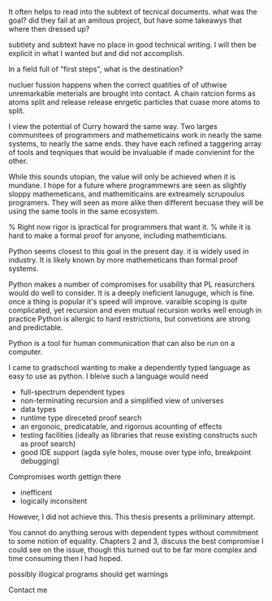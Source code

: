 It often helps to read into the subtext of tecnical documents.
what was the goal?
did they fail at an amitous project, but have some takeawys that where then dressed up?

subtlety and subtext have no place in good technical writing.
I will then be explicit in what I wanted but and did not accomplish.

In a field full of "first steps", what is the destination?

nucluer fussion happens when the correct quatities of of uthwise unremarkable meterials are brought into contact.
A chain ratcion forms as atoms split and release release enrgetic particles that cuase more atoms to split.

I view the potential of Curry howard the same way.
Two larges communitees of programmers and mathemeticains work in nearly the same systems, to nearly the same ends.
they have each refined a taggering array of tools and teqniques that would be invaluable if made convienint for the other.

While this sounds utopian, the value will only be achieved when it is mundane.
I hope for a future where programmewrs are seen as slightly sloppy mathemeticans,
and mathemiticains are extreamely scrupoulus programers.
They will seen as more alike then different becuase they will be using the same tools in the same ecosystem.

% Right now rigor is ipractical for programmers that want it.
% while it is hard to make a formal proof for anyone, including mathemticians.

Python seems closest to this goal in the present day.
it is widely used in industry.
It is likely known by more mathemeticans than formal proof systems.

Python makes a number of compromises for usability that PL reasurchers would do well to consider.
It is a deeply ineficient lanuguge, which is fine.  once a thing is popular it's speed will improve.
varaible scoping is quite complicated, yet recursion and even mutual recursion works well enough in practice
Python is allergic to hard restrictions, but convetions are strong and predictable.

Python is a tool for human communication that can also be run on a computer.

I came to gradschool wanting to make a dependently typed language as easy to use as python.
I bleive such a language would need 
* full-spectrum dependent types
* non-terminating recursion and a simplified view of universes
* data types
* runtime type direceted proof search
* an ergonoic, predicatable, and rigorous acounting of effects
* testing facilities (ideally as libraries that reuse existing constructs such as proof search)
* good IDE support (agda syle holes, mouse over type info, breakpoint debugging)

Compromises worth gettign there
* inefficent
* logically inconsitent

However, I did not achieve this.  This thesis presents a priliminary attempt.

You cannot do anything serous with dependent types without commitment to some notion of equality.
Chapters 2 and 3, discuss the best compromise I could see on the issue, though this turned out to be far more complex and time consuming then I had hoped.

possibly illogical programs should get warnings


Contact me